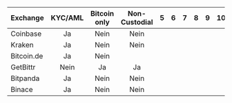 | Exchange       | KYC/AML| Bitcoin only  | Non-Custodial | 5 | 6 | 7 | 8 | 9 | 10 | 11 | 12 | 13 | 14
| :------------- | :-----:|:-------------:|:-------------:| - | - | - | - | - | -- | -- | -- | -- | --
| Coinbase       |   Ja   |      Nein     |      Nein     |   |   |   |   |   |    |    |    |    |    
| Kraken         |   Ja   |      Nein     |      Nein     |   |   |   |   |   |    |    |    |    |    
| Bitcoin.de     |   Ja   |      Nein     |               |   |   |   |   |   |    |    |    |    |    
| GetBittr       |   Nein |       Ja      |       Ja      |   |   |   |   |   |    |    |    |    |    
| Bitpanda       |   Ja   |      Nein     |      Nein     |   |   |   |   |   |    |    |    |    |    
| Binace         |   Ja   |      Nein     |      Nein     |   |   |   |   |   |    |    |    |    |   
